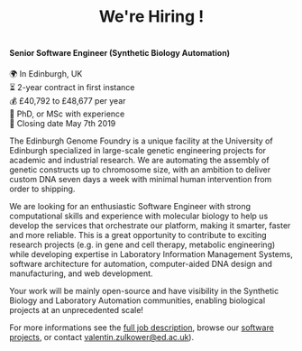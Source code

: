 <h1 align='center'>We're Hiring !<h1>
 
#### Senior Software Engineer (Synthetic Biology Automation)

:earth_africa: In Edinburgh, UK <br/>
:hourglass_flowing_sand: 2-year contract in first instance <br/>
:moneybag: £40,792 to £48,677 per year <br/>
:scroll: PhD, or MSc with experience <br/>
:date: Closing date May 7th 2019 <br/>

The Edinburgh Genome Foundry is a unique facility at the University of Edinburgh specialized in large-scale genetic engineering projects for academic and industrial research. We are automating the assembly of genetic constructs up to chromosome size, with an ambition to deliver custom DNA seven days a week with minimal human intervention from order to shipping.

We are looking for an enthusiastic Software Engineer with strong computational skills and experience with molecular biology to help us develop the services that orchestrate our platform, making it smarter, faster and more reliable. This is a great opportunity to contribute to exciting research projects (e.g. in gene and cell therapy, metabolic engineering) while developing expertise in Laboratory Information Management Systems, software architecture for automation, computer-aided DNA design and manufacturing, and web development.

Your work will be mainly open-source and have visibility in the Synthetic Biology and Laboratory Automation communities, enabling biological projects at an unprecedented scale!

For more informations see the [full job description](https://www.vacancies.ed.ac.uk/pls/corehrrecruit/erq_jobspec_version_4.jobspec?p_id=047555), browse our [software projects]( https://edinburgh-genome-foundry.github.io/), or contact [valentin.zulkower@ed.ac.uk](mailto:valentin.zulkower@ed.ac.uk)).

<!-- We have no open position at the moment but we are always happy to hear about
people interested in writing software for Synthetic Biology and lab automation,
so don't hesitate to get in touch any time !

Our next positions will be advertized on this page. -->
